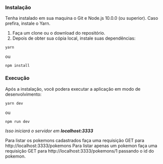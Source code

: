 ### Instalação


Tenha instalado em sua maquina o Git e Node.js 10.0.0 (ou superior). Caso prefira, instale o Yarn.


1. Faça um clone ou o download do repositório.
2. Depois de obter sua cópia local, instale suas dependências:
```
yarn
```
ou
```
npm install
```

### Execução

Após a instalação, você podera executar a aplicação em modo de desenvolvimento:
```
yarn dev
```
ou
```
npm run dev
```
*Isso iniciará o servidor em **localhost:3333***

Para listar os pokemons cadastrados faça uma requisição GET para http://localhost:3333/pokemons
Para listar apenas um pokemon faça uma requisição GET para http://localhost:3333/pokemons/1 passando o id do pokemon.
